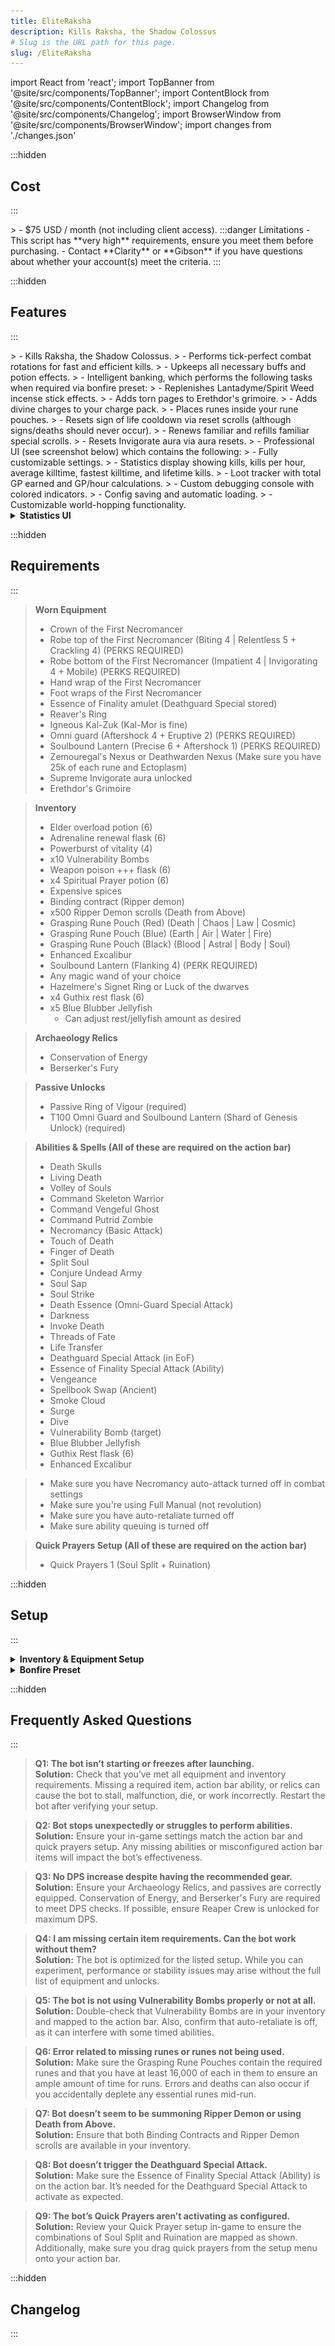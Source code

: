 ```yaml
---
title: EliteRaksha
description: Kills Raksha, the Shadow Colossus
# Slug is the URL path for this page.
slug: /EliteRaksha
---
```


import React from 'react';
import TopBanner from '@site/src/components/TopBanner';
import ContentBlock from '@site/src/components/ContentBlock';
import Changelog from '@site/src/components/Changelog';
import BrowserWindow from '@site/src/components/BrowserWindow';
import changes from './changes.json'

<TopBanner title="EliteRaksha" version="v1.0.0" author="Clarity & Gibson" skill="Necromancy">
</TopBanner>

:::hidden

## Cost

:::

<ContentBlock title="Cost">
> - $75 USD / month (not including client access).
:::danger Limitations
- This script has **very high** requirements, ensure you meet them before purchasing.
   - Contact **Clarity** or **Gibson** if you have questions about whether your account(s) meet the criteria.
:::
</ContentBlock>

:::hidden

## Features

:::

<ContentBlock title="Features">
> - Kills Raksha, the Shadow Colossus.
> - Performs tick-perfect combat rotations for fast and efficient kills.
> - Upkeeps all necessary buffs and potion effects.
> - Intelligent banking, which performs the following tasks when required via bonfire preset:
>    - Replenishes Lantadyme/Spirit Weed incense stick effects.
>    - Adds torn pages to Erethdor's grimoire.
>    - Adds divine charges to your charge pack.
>    - Places runes inside your rune pouches.
>    - Resets sign of life cooldown via reset scrolls (although signs/deaths should never occur).
>    - Renews familiar and refills familiar special scrolls.
>    - Resets Invigorate aura via aura resets.
> - Professional UI (see screenshot below) which contains the following:
>    - Fully customizable settings.
>    - Statistics display showing kills, kills per hour, average killtime, fastest killtime, and lifetime kills.
>    - Loot tracker with total GP earned and GP/hour calculations.
>    - Custom debugging console with colored indicators.
>    - Config saving and automatic loading.
> - Customizable world-hopping functionality.

<details>
<summary><strong>Statistics UI</strong></summary>

![Action Bar](rakshaStats.png)

</details>

</ContentBlock>

:::hidden

## Requirements

:::

<ContentBlock title="Requirements">

> **Worn Equipment**
> - Crown of the First Necromancer
> - Robe top of the First Necromancer (Biting 4 | Relentless 5 + Crackling 4) (PERKS REQUIRED)
> - Robe bottom of the First Necromancer (Impatient 4 | Invigorating 4 + Mobile) (PERKS REQUIRED)
> - Hand wrap of the First Necromancer
> - Foot wraps of the First Necromancer
> - Essence of Finality amulet (Deathguard Special stored)
> - Reaver's Ring
> - Igneous Kal-Zuk (Kal-Mor is fine)
> - Omni guard (Aftershock 4 + Eruptive 2) (PERKS REQUIRED)
> - Soulbound Lantern (Precise 6 + Aftershock 1) (PERKS REQUIRED)
> - Zemouregal's Nexus or Deathwarden Nexus (Make sure you have 25k of each rune and Ectoplasm)
> - Supreme Invigorate aura unlocked
> - Erethdor's Grimoire

> **Inventory**
> - Elder overload potion (6)
> - Adrenaline renewal flask (6)
> - Powerburst of vitality (4)
> - x10 Vulnerability Bombs
> - Weapon poison +++ flask (6)
> - x4 Spiritual Prayer potion (6)
> - Expensive spices
> - Binding contract (Ripper demon)
> - x500 Ripper Demon scrolls (Death from Above)
> - Grasping Rune Pouch (Red) (Death | Chaos | Law | Cosmic)
> - Grasping Rune Pouch (Blue) (Earth | Air | Water | Fire)
> - Grasping Rune Pouch (Black) (Blood | Astral | Body | Soul)
> - Enhanced Excalibur
> - Soulbound Lantern (Flanking 4) (PERK REQUIRED)
> - Any magic wand of your choice
> - Hazelmere's Signet Ring or Luck of the dwarves
> - x4 Guthix rest flask (6)
> - x5 Blue Blubber Jellyfish
>    - Can adjust rest/jellyfish amount as desired

> **Archaeology Relics**
> - Conservation of Energy
> - Berserker's Fury

> **Passive Unlocks**
> - Passive Ring of Vigour (required)
> - T100 Omni Guard and Soulbound Lantern (Shard of Genesis Unlock) (required)

</ContentBlock>
<ContentBlock title="Abilities, Items, & Spells">


> **Abilities & Spells  (All of these are required on the action bar)**
> - Death Skulls
> - Living Death
> - Volley of Souls
> - Command Skeleton Warrior
> - Command Vengeful Ghost
> - Command Putrid Zombie
> - Necromancy (Basic Attack)
> - Touch of Death
> - Finger of Death
> - Split Soul
> - Conjure Undead Army
> - Soul Sap
> - Soul Strike
> - Death Essence (Omni-Guard Special Attack)
> - Darkness 
> - Invoke Death
> - Threads of Fate
> - Life Transfer
> - Deathguard Special Attack (in EoF)
> - Essence of Finality Special Attack (Ability)
> - Vengeance
> - Spellbook Swap (Ancient)
> - Smoke Cloud
> - Surge
> - Dive
> - Vulnerability Bomb (target)
> - Blue Blubber Jellyfish
> - Guthix Rest flask (6)
> - Enhanced Excalibur

</ContentBlock>

<ContentBlock title="Miscellaneous Requirements">

> - Make sure you have Necromancy auto-attack turned off in combat settings
> - Make sure you're using Full Manual (not revolution)
> - Make sure you have auto-retaliate turned off
> - Make sure ability queuing is turned off

</ContentBlock>
<ContentBlock title="Quick Prayers">


> **Quick Prayers Setup (All of these are required on the action bar)**
> - Quick Prayers 1 (Soul Split + Ruination)
</ContentBlock>
:::hidden

## Setup

:::
<ContentBlock title="Setup">

<details>
<summary><strong>Inventory & Equipment Setup</strong></summary>

![Action Bar](rakshaEquipment.png)

![Action Bar](rakshaPreset.png)

- **Ripper scroll autofire set to 1.**

</details>

<details>
<summary><strong>Bonfire Preset</strong></summary>

![Action Bar](rakshaBonfirePreset.png)


</details>

</ContentBlock>

:::hidden

## Frequently Asked Questions

:::

<ContentBlock title="Frequently Asked Questions">

> **Q1: The bot isn’t starting or freezes after launching.**  
> **Solution:** Check that you’ve met all equipment and inventory requirements. Missing a required item, action bar ability, or relics can cause the bot to stall, malfunction, die, or work incorrectly. Restart the bot after verifying your setup.

> **Q2: Bot stops unexpectedly or struggles to perform abilities.**  
> **Solution:** Ensure your in-game settings match the action bar and quick prayers setup. Any missing abilities or misconfigured action bar items will impact the bot’s effectiveness.

> **Q3: No DPS increase despite having the recommended gear.**  
> **Solution:** Ensure your Archaeology Relics, and passives are correctly equipped. Conservation of Energy, and Berserker's Fury are required to meet DPS checks. If possible, ensure Reaper Crew is unlocked for maximum DPS.

> **Q4: I am missing certain item requirements. Can the bot work without them?**  
> **Solution:** The bot is optimized for the listed setup. While you can experiment, performance or stability issues may arise without the full list of equipment and unlocks.

> **Q5: The bot is not using Vulnerability Bombs properly or not at all.**  
> **Solution:** Double-check that Vulnerability Bombs are in your inventory and mapped to the action bar. Also, confirm that auto-retaliate is off, as it can interfere with some timed abilities.

> **Q6: Error related to missing runes or runes not being used.**  
> **Solution:** Make sure the Grasping Rune Pouches contain the required runes and that you have at least 16,000 of each in them to ensure an ample amount of time for runs. Errors and deaths can also occur if you accidentally deplete any essential runes mid-run.

> **Q7: Bot doesn’t seem to be summoning Ripper Demon or using Death from Above.**  
> **Solution:** Ensure that both Binding Contracts and Ripper Demon scrolls are available in your inventory.

> **Q8: Bot doesn’t trigger the Deathguard Special Attack.**  
> **Solution:** Make sure the Essence of Finality Special Attack (Ability) is on the action bar. It’s needed for the Deathguard Special Attack to activate as expected.

> **Q9: The bot’s Quick Prayers aren’t activating as configured.**  
> **Solution:** Review your Quick Prayer setup in-game to ensure the combinations of Soul Split and Ruination are mapped as shown. Additionally, make sure you drag quick prayers from the setup menu onto your action bar.


</ContentBlock>

:::hidden

## Changelog

:::

<Changelog changes={changes}>

</Changelog>


